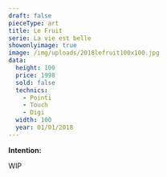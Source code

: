 ```yaml
---
draft: false
pieceType: art
title: Le Fruit
serie: La vie est belle
showonlyimage: true
image: /img/uploads/2018lefruit100x100.jpg
data:
  height: 100
  price: 1998
  sold: false
  technics:
    - Pointi
    - Touch
    - Digi
  width: 100
  year: 01/01/2018
---
```

<!--more-->

**Intention:**

WIP
